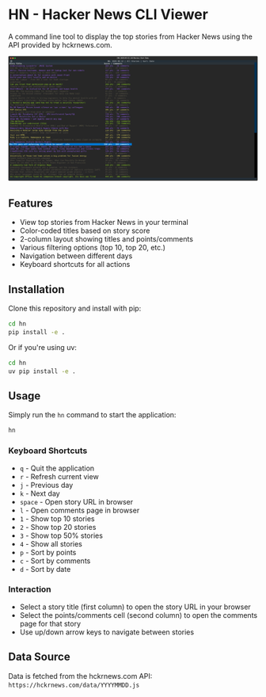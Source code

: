 # HN - Hacker News CLI Viewer

A command line tool to display the top stories from Hacker News using the API provided by hckrnews.com.

![Hacker News CLI Screenshot](screenshot.png)

## Features

- View top stories from Hacker News in your terminal
- Color-coded titles based on story score
- 2-column layout showing titles and points/comments
- Various filtering options (top 10, top 20, etc.)
- Navigation between different days
- Keyboard shortcuts for all actions

## Installation

Clone this repository and install with pip:

```bash
cd hn
pip install -e .
```

Or if you're using uv:

```bash
cd hn
uv pip install -e .
```

## Usage

Simply run the `hn` command to start the application:

```bash
hn
```

### Keyboard Shortcuts

- `q` - Quit the application
- `r` - Refresh current view
- `j` - Previous day
- `k` - Next day
- `space` - Open story URL in browser
- `l` - Open comments page in browser
- `1` - Show top 10 stories
- `2` - Show top 20 stories
- `3` - Show top 50% stories
- `4` - Show all stories
- `p` - Sort by points
- `c` - Sort by comments
- `d` - Sort by date

### Interaction

- Select a story title (first column) to open the story URL in your browser
- Select the points/comments cell (second column) to open the comments page for that story
- Use up/down arrow keys to navigate between stories

## Data Source

Data is fetched from the hckrnews.com API:
`https://hckrnews.com/data/YYYYMMDD.js`